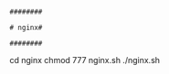                                                                             ########
                                                                            # nginx#
                                                                            ########
cd nginx
chmod 777 nginx.sh
./nginx.sh
